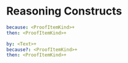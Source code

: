 # Reasoning Constructs


```yaml
because: <ProofItemKind>+
then: <ProofItemKind>+
```

```yaml
by: <Text>+
because?: <ProofItemKind>+
then: <ProofItemKind>+
```

